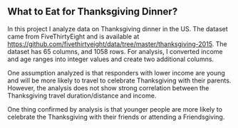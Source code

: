 ## What to Eat for Thanksgiving Dinner? 
In this project I analyze data on Thanksgiving dinner in the US. The dataset came from FiveThirtyEight and is available at https://github.com/fivethirtyeight/data/tree/master/thanksgiving-2015.
The dataset has 65 columns, and 1058 rows. For analysis, I converted income and age ranges into integer values and create two additional columns.

One assumption analyzed is that responders with lower income are young and will be more likely to travel to celebrate Thanksgiving with their parents. However, the analysis does not show strong correlation between the Thanksgiving travel duration/distance and income.

One thing confirmed by analysis is that younger people are more likely to celebrate the Thanksgiving with their friends or attending a Friendsgiving.
